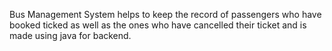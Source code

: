 Bus Management System helps to keep the record of passengers who have booked ticked as well as the ones who have cancelled their ticket and is made using java for backend.
